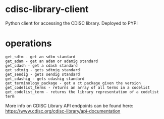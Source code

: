 # cdisc-library-client
Python client for accessing the CDISC library. Deployed to PYPI

# operations
```
get_sdtm - get an sdtm standard
get_adam - get an adam or adamig standard
get_cdash - get a cdash standard
get_sdtmig - gets sdtmig standard
get_sendig - gets sendig standard
get_cdashig - gets cdashig standard
get_terminology_package - get a ct package given the version
get_codelist_terms - returns an array of all terms in a codelist
get_codelist_term - returns the library representation of a codelist term
```
More info on CDISC Library API endpoints can be found here: https://www.cdisc.org/cdisc-library/api-documentation
